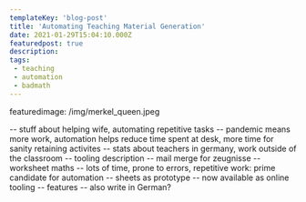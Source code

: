 ```yaml
---
templateKey: 'blog-post'
title: 'Automating Teaching Material Generation'
date: 2021-01-29T15:04:10.000Z
featuredpost: true
description:
tags:
 - teaching
 - automation
 - badmath
---
```



>
 featuredimage: /img/merkel_queen.jpeg
>
-- stuff about helping wife, automating repetitive tasks
-- pandemic means more work, automation helps reduce time spent at desk, more time for sanity retaining activites
-- stats about teachers in germany, work outside of the classroom
-- tooling description
-- mail merge for zeugnisse
-- worksheet maths
-- lots of time, prone to errors, repetitive work: prime candidate for automation
-- sheets as prototype
-- now available as online tooling
-- features
-- also write in German?
>
